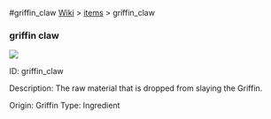 #griffin_claw
<a href="/wiki.html">Wiki</a> > <a href="/posts/wiki/items">items</a> > <a>griffin_claw</a>
<div class="iteminfo">
<h3>griffin claw</h3>
<img class="pixelimage" src="https://dragon-force-studio.com/images/EF_wiki/griffin_claw.png">

<a class="iteminfoitem">ID: griffin_claw</a></div>
Description:   The raw material that is dropped from slaying the Griffin.

Origin:  Griffin
Type:  Ingredient